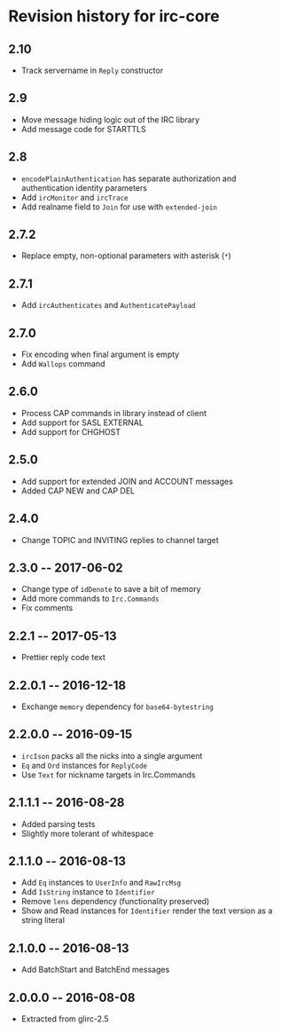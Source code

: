 # Revision history for irc-core

## 2.10

* Track servername in `Reply` constructor

## 2.9

* Move message hiding logic out of the IRC library
* Add message code for STARTTLS

## 2.8

* `encodePlainAuthentication` has separate authorization and authentication identity parameters
* Add `ircMonitor` and `ircTrace`
* Add realname field to `Join` for use with `extended-join`

## 2.7.2

* Replace empty, non-optional parameters with asterisk (`*`)

## 2.7.1

* Add `ircAuthenticates` and `AuthenticatePayload`

## 2.7.0

* Fix encoding when final argument is empty
* Add `Wallops` command

## 2.6.0

* Process CAP commands in library instead of client
* Add support for SASL EXTERNAL
* Add support for CHGHOST

## 2.5.0

* Add support for extended JOIN and ACCOUNT messages
* Added CAP NEW and CAP DEL

## 2.4.0

* Change TOPIC and INVITING replies to channel target

## 2.3.0 -- 2017-06-02

* Change type of `idDenote` to save a bit of memory
* Add more commands to `Irc.Commands`
* Fix comments

## 2.2.1 -- 2017-05-13

* Prettier reply code text

## 2.2.0.1  -- 2016-12-18

* Exchange `memory` dependency for `base64-bytestring`

## 2.2.0.0  -- 2016-09-15

* `ircIson` packs all the nicks into a single argument
* `Eq` and `Ord` instances for `ReplyCode`
* Use `Text` for nickname targets in Irc.Commands

## 2.1.1.1  -- 2016-08-28

* Added parsing tests
* Slightly more tolerant of whitespace

## 2.1.1.0  -- 2016-08-13

* Add `Eq` instances to `UserInfo` and `RawIrcMsg`
* Add `IsString` instance to `Identifier`
* Remove `lens` dependency (functionality preserved)
* Show and Read instances for `Identifier` render the text version as a string literal

## 2.1.0.0  -- 2016-08-13

* Add BatchStart and BatchEnd messages

## 2.0.0.0  -- 2016-08-08

* Extracted from glirc-2.5
